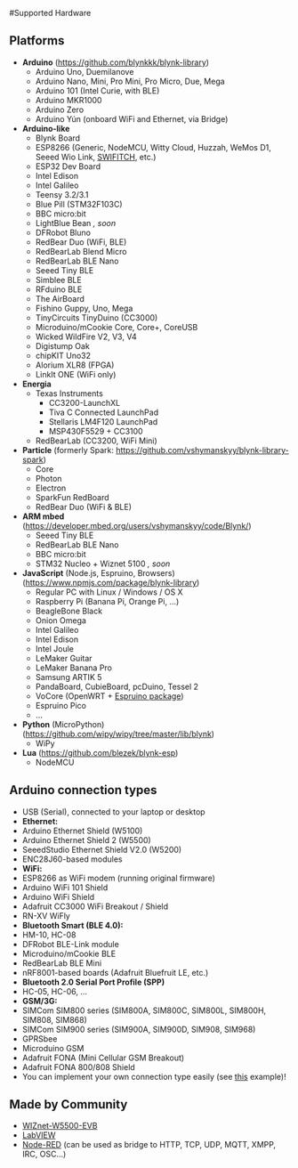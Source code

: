 #Supported Hardware

## Platforms

- **Arduino** (https://github.com/blynkkk/blynk-library)
  - Arduino Uno, Duemilanove
  - Arduino Nano, Mini, Pro Mini, Pro Micro, Due, Mega
  - Arduino 101 (Intel Curie, with BLE)
  - Arduino MKR1000
  - Arduino Zero
  - Arduino Yún (onboard WiFi and Ethernet, via Bridge)
- **Arduino-like**
  - Blynk Board
  - ESP8266 (Generic, NodeMCU, Witty Cloud, Huzzah, WeMos D1, Seeed Wio Link, [SWIFITCH](http://swifitch.cz), etc.)
  - ESP32 Dev Board
  - Intel Edison
  - Intel Galileo
  - Teensy 3.2/3.1
  - Blue Pill (STM32F103C)
  - BBC micro:bit
  - LightBlue Bean *, soon*
  - DFRobot Bluno
  - RedBear Duo (WiFi, BLE)
  - RedBearLab Blend Micro
  - RedBearLab BLE Nano
  - Seeed Tiny BLE
  - Simblee BLE
  - RFduino BLE
  - The AirBoard
  - Fishino Guppy, Uno, Mega
  - TinyCircuits TinyDuino (CC3000)
  - Microduino/mCookie Core, Core+, CoreUSB
  - Wicked WildFire V2, V3, V4
  - Digistump Oak
  - chipKIT Uno32
  - Alorium XLR8 (FPGA)
  - LinkIt ONE (WiFi only)
- **Energia**
  - Texas Instruments
    - CC3200-LaunchXL
    - Tiva C Connected LaunchPad
    - Stellaris LM4F120 LaunchPad
    - MSP430F5529 + CC3100
  - RedBearLab (CC3200, WiFi Mini)
- **Particle** (formerly Spark: https://github.com/vshymanskyy/blynk-library-spark)
  - Core
  - Photon
  - Electron
  - SparkFun RedBoard
  - RedBear Duo (WiFi & BLE)
- **ARM mbed** (https://developer.mbed.org/users/vshymanskyy/code/Blynk/)
  - Seeed Tiny BLE
  - RedBearLab BLE Nano
  - BBC micro:bit
  - STM32 Nucleo + Wiznet 5100 *, soon*
- **JavaScript** (Node.js, Espruino, Browsers) (https://www.npmjs.com/package/blynk-library)
  - Regular PC with Linux / Windows / OS X
  - Raspberry Pi (Banana Pi, Orange Pi, ...)
  - BeagleBone Black
  - Onion Omega
  - Intel Galileo
  - Intel Edison
  - Intel Joule
  - LeMaker Guitar
  - LeMaker Banana Pro
  - Samsung ARTIK 5
  - PandaBoard, CubieBoard, pcDuino, Tessel 2
  - VoCore (OpenWRT + [Espruino package](https://github.com/vshymanskyy/OpenWRT-Espruino-packages))
  - Espruino Pico
  - ...
- **Python** (MicroPython) (https://github.com/wipy/wipy/tree/master/lib/blynk)
  - WiPy
- **Lua** (https://github.com/blezek/blynk-esp)
  - NodeMCU

## Arduino connection types
- USB (Serial), connected to your laptop or desktop
- **Ethernet:**
 - Arduino Ethernet Shield (W5100)
 - Arduino Ethernet Shield 2 (W5500)
 - SeeedStudio Ethernet Shield V2.0 (W5200)
 - ENC28J60-based modules
- **WiFi:**
 - ESP8266 as WiFi modem (running original firmware)
 - Arduino WiFi 101 Shield
 - Arduino WiFi Shield
 - Adafruit CC3000 WiFi Breakout / Shield
 - RN-XV WiFly
- **Bluetooth Smart (BLE 4.0):**
 - HM-10, HC-08
 - DFRobot BLE-Link module
 - Microduino/mCookie BLE
 - RedBearLab BLE Mini
 - nRF8001-based boards (Adafruit Bluefruit LE, etc.)
- **Bluetooth 2.0 Serial Port Profile (SPP)**
 - HC-05, HC-06, ...
- **GSM/3G:**
 - SIMCom SIM800 series (SIM800A, SIM800C, SIM800L, SIM800H, SIM808, SIM868)
 - SIMCom SIM900 series (SIM900A, SIM900D, SIM908, SIM968)
 - GPRSbee
 - Microduino GSM
 - Adafruit FONA (Mini Cellular GSM Breakout)
 - Adafruit FONA 800/808 Shield
- You can implement your own connection type easily (see [this](https://github.com/blynkkk/blynk-library/blob/master/examples/Boards_USB_Serial/User_Defined_Connection/User_Defined_Connection.ino) example)!

## Made by Community

- [WIZnet-W5500-EVB](http://instructables.com/id/WIZnet-W5500-EVB-and-Blynk-App-communication)
- [LabVIEW](https://github.com/juncaofish/NI-LabVIEWInterfaceforBlynk)
- [Node-RED](https://github.com/tzapu/node-red-contrib-blynk) (can be used as bridge to HTTP, TCP, UDP, MQTT, XMPP, IRC, OSC...)
